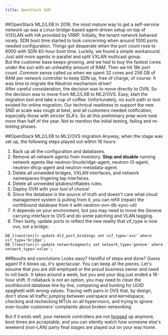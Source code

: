 ```yaml
---
title: OpenStack SDN
---
```

##OpenStack ML2/LXB 
In 2016, the most mature way to get a self-service network up was a Linux-bridge-based agent-driven setup on top of V(X)LAN with HA provided by VRRP. Initially, the tenant network behaved nicely. SDN boot time started to look concerning when around 1000 ports needed configuration. Things got desperate when the port count rose to 6000 with SDN 40-hour boot time. Luckily, we found a simple workaround. Just add more agents in parallel and split VXLAN multicast group.   
But the customer base keeps growing, and we had to buy the fastest cores under the sun with an unhealthy amount of RAM. Then we hit 18k port count. Common sense called us when we spent 32 cores and 256 GB of RAM per network controller to keep SDN up, free of charge, of course. It was time to migrate the Neutron mechanism driver!  
After careful consideration, the decision was to move directly to OVN. So the decision was to move from ML2/LXB to ML2/OVS. Easy, start the migration tool and take a cup of coffee. Unfortunately, no such path or tool existed for online migration. Our technical readiness to support the new SND at scale was rough at best, and all customers needed notification, especially those with stricter SLA's. So all this preliminary prep work took more than half of the year. Not to mention the initial testing, failing and re-testing phases.  
 
##OpenStack ML2/LXB to ML2/OVS migration
Anyway, when the stage was set up, the following steps played out within 16 hours:

1. Back up all the configuration and databases.  
2. Remove all network agents from inventory. **Stop and disable** running network agents like neutron-linuxbridge-agent, neutron-l3-agent, neutron-dhcp-agent and neutron-metadata-agent.
3. Delete all unneeded bridges, VXLAN interfaces, and network namespaces lingering tap interfaces.
4. Delete all unneeded iptables/nftables rules.
5. Deploy OVN with your tool of choice!
6. Since the database is the source of truth and doesn't care what cloud management system is pulling from it, you can refill (repair) the northbound database from it with neutron-ovn-db-sync-util
7. It depends on your environment, but you may need to move the Geneve carrying interface to OVS and do some patching and VLAN tagging.
8. Then lastly, update ports to reflect the new reality that vif_type is now ovs, not a bridge:
```
DB [(neutron)]> update ml2_port_bindings set vif_type='ovs' where vif_type='bridge';
DB [(neutron)]> update networksegments set network_type='geneve' where network_type='vxlan';
```

##Results and conclutions
Looks easy? Handful of steps and done? Guess again! If it blows up, it's spectacular. You can keep all the pieces. Let's assume that you are still employed or the proud business owner and need to roll back. It takes around a week, but you and your dog just ended a 16-hour shift.
If rollaback is not an option, you may need to clean the southbound database line by line, comparing and hunting for UUID spaghetti with wrong values. Tracing veth pairs in OVS that, by design, don't show all traffic jumping between userspace and kernelspace, checking and rechecking MTUs on all hypervisors, and trying to ignore ever-louder customers' complaints about broken networking.


But if it ends well, your network controllers are not [hogged](assets/network_controller_memory_basic.png) up anymore, boot times are acceptable, and you can silently watch how someone else's weekend (non-LAN) party final stages are played out on your way home.

